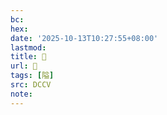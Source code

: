 ```yaml
---
bc:
hex:
date: '2025-10-13T10:27:55+08:00'
lastmod:
title: 􂍻
url: 􂍻
tags: [隘]
src: DCCV
note:
---
```

